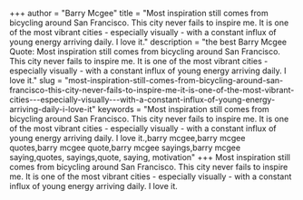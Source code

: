 +++
author = "Barry Mcgee"
title = "Most inspiration still comes from bicycling around San Francisco. This city never fails to inspire me. It is one of the most vibrant cities - especially visually - with a constant influx of young energy arriving daily. I love it."
description = "the best Barry Mcgee Quote: Most inspiration still comes from bicycling around San Francisco. This city never fails to inspire me. It is one of the most vibrant cities - especially visually - with a constant influx of young energy arriving daily. I love it."
slug = "most-inspiration-still-comes-from-bicycling-around-san-francisco-this-city-never-fails-to-inspire-me-it-is-one-of-the-most-vibrant-cities---especially-visually---with-a-constant-influx-of-young-energy-arriving-daily-i-love-it"
keywords = "Most inspiration still comes from bicycling around San Francisco. This city never fails to inspire me. It is one of the most vibrant cities - especially visually - with a constant influx of young energy arriving daily. I love it.,barry mcgee,barry mcgee quotes,barry mcgee quote,barry mcgee sayings,barry mcgee saying,quotes, sayings,quote, saying, motivation"
+++
Most inspiration still comes from bicycling around San Francisco. This city never fails to inspire me. It is one of the most vibrant cities - especially visually - with a constant influx of young energy arriving daily. I love it.
